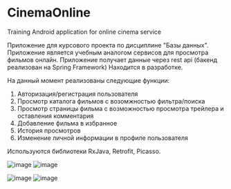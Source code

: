 # CinemaOnline
Training Android application for online cinema service

Приложение для курсового проекта по дисциплине "Базы данных". 
Приложение является учебным аналогом сервисов для просмотра фильмов онлайн.
Приложение получает данные через rest api (бакенд реализован на Spring Framework)
Находится в разработке.

На данный момент реализованы следующие функции:

1. Авторизация/регистрация пользователя
2. Просмотр каталога фильмов с возомжностью фильтра/поиска
3. Просмотр страницы фильма с возможностью просмотра трейлера и оставления комментария
4. Добавление фильма в избранное
5. История просмотров
6. Изменение личной информации в профиле пользователя

Используются библиотеки RxJava, Retrofit, Picasso.

![image](https://user-images.githubusercontent.com/36709011/40141828-afa125b4-595f-11e8-9a1b-4fd900387f1f.png) ![image](https://user-images.githubusercontent.com/36709011/40141880-d19b802e-595f-11e8-8ccc-78061a5cc3b4.png)

![image](https://user-images.githubusercontent.com/36709011/40141924-f8e39ea0-595f-11e8-8834-b757d774c16b.png) ![image](https://user-images.githubusercontent.com/36709011/40141983-190df2fc-5960-11e8-9d77-8667ce39bb7b.png)
